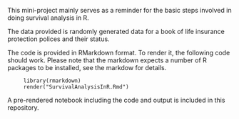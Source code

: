 This mini-project mainly serves as a reminder for the basic steps
involved in doing survival analysis in R.

The data provided is randomly generated data for a book of life
insurance protection polices and their status.

The code is provided in RMarkdown format. To render it, the following
code should work. Please note that the markdown expects a number of R
packages to be installed, see the markdow for details.

         library(rmarkdown)
         render("SurvivalAnalysisInR.Rmd")

A pre-rendered notebook including the code and output is included in
this repository.